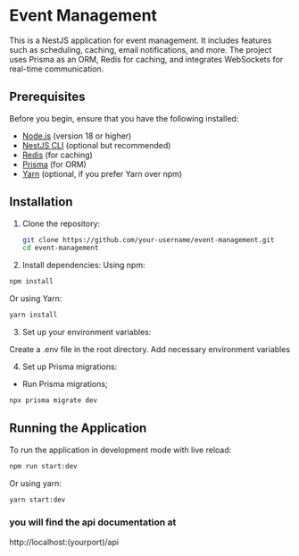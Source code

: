 # Event Management

This is a NestJS application for event management. It includes features such as scheduling, caching, email notifications, and more. The project uses Prisma as an ORM, Redis for caching, and integrates WebSockets for real-time communication.

## Prerequisites

Before you begin, ensure that you have the following installed:

- [Node.js](https://nodejs.org/) (version 18 or higher)
- [NestJS CLI](https://docs.nestjs.com/) (optional but recommended)
- [Redis](https://redis.io/) (for caching)
- [Prisma](https://www.prisma.io/) (for ORM)
- [Yarn](https://yarnpkg.com/) (optional, if you prefer Yarn over npm)

## Installation

1. Clone the repository:
   ```bash
   git clone https://github.com/your-username/event-management.git
   cd event-management
   ```
2. Install dependencies: Using npm:

```bash
npm install
```

Or using Yarn:

```bash
yarn install
```

3. Set up your environment variables:

Create a .env file in the root directory.
Add necessary environment variables

4. Set up Prisma migrations:

- Run Prisma migrations;

```bash
npx prisma migrate dev
```

## Running the Application

To run the application in development mode with live reload:

```bash
npm run start:dev
```

Or using yarn:

```bash
yarn start:dev
```

### you will find the api documentation at

http://localhost:(yourport)/api
